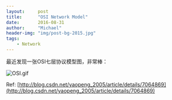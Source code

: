 ```yaml
---
layout:     post
title:      "OSI Network Model"
date:       2016-08-31
author:     "Michael"
header-img: "img/post-bg-2015.jpg"
tags:
    - Network
---
```


最近发现一张OSI七层协议模型图，非常棒：

![OSI.gif](http://img.my.csdn.net/uploads/201201/5/0_1325744597WM32.gif)

Ref: [http://blog.csdn.net/yaopeng_2005/article/details/7064869](http://blog.csdn.net/yaopeng_2005/article/details/7064869)
